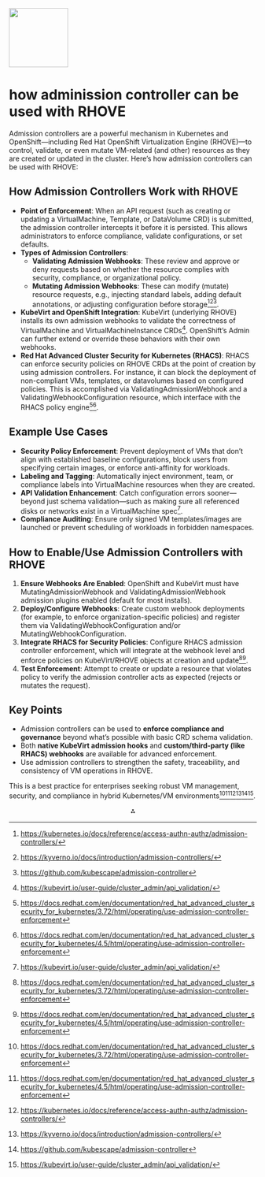 <img src="https://r2cdn.perplexity.ai/pplx-full-logo-primary-dark%402x.png" class="logo" width="120"/>

# how adminission controller can be used with RHOVE

Admission controllers are a powerful mechanism in Kubernetes and OpenShift—including Red Hat OpenShift Virtualization Engine (RHOVE)—to control, validate, or even mutate VM-related (and other) resources as they are created or updated in the cluster. Here’s how admission controllers can be used with RHOVE:

## How Admission Controllers Work with RHOVE

- **Point of Enforcement**: When an API request (such as creating or updating a VirtualMachine, Template, or DataVolume CRD) is submitted, the admission controller intercepts it before it is persisted. This allows administrators to enforce compliance, validate configurations, or set defaults.
- **Types of Admission Controllers**:
    - **Validating Admission Webhooks**: These review and approve or deny requests based on whether the resource complies with security, compliance, or organizational policy.
    - **Mutating Admission Webhooks**: These can modify (mutate) resource requests, e.g., injecting standard labels, adding default annotations, or adjusting configuration before storage[^1][^2][^3].
- **KubeVirt and OpenShift Integration**: KubeVirt (underlying RHOVE) installs its own admission webhooks to validate the correctness of VirtualMachine and VirtualMachineInstance CRDs[^4]. OpenShift’s Admin can further extend or override these behaviors with their own webhooks.
- **Red Hat Advanced Cluster Security for Kubernetes (RHACS)**: RHACS can enforce security policies on RHOVE CRDs at the point of creation by using admission controllers. For instance, it can block the deployment of non-compliant VMs, templates, or datavolumes based on configured policies. This is accomplished via ValidatingAdmissionWebhook and a ValidatingWebhookConfiguration resource, which interface with the RHACS policy engine[^5][^6].


## Example Use Cases

- **Security Policy Enforcement**: Prevent deployment of VMs that don’t align with established baseline configurations, block users from specifying certain images, or enforce anti-affinity for workloads.
- **Labeling and Tagging**: Automatically inject environment, team, or compliance labels into VirtualMachine resources when they are created.
- **API Validation Enhancement**: Catch configuration errors sooner—beyond just schema validation—such as making sure all referenced disks or networks exist in a VirtualMachine spec[^4].
- **Compliance Auditing**: Ensure only signed VM templates/images are launched or prevent scheduling of workloads in forbidden namespaces.


## How to Enable/Use Admission Controllers with RHOVE

1. **Ensure Webhooks Are Enabled**: OpenShift and KubeVirt must have MutatingAdmissionWebhook and ValidatingAdmissionWebhook admission plugins enabled (default for most installs).
2. **Deploy/Configure Webhooks**: Create custom webhook deployments (for example, to enforce organization-specific policies) and register them via ValidatingWebhookConfiguration and/or MutatingWebhookConfiguration.
3. **Integrate RHACS for Security Policies**: Configure RHACS admission controller enforcement, which will integrate at the webhook level and enforce policies on KubeVirt/RHOVE objects at creation and update[^5][^6].
4. **Test Enforcement**: Attempt to create or update a resource that violates policy to verify the admission controller acts as expected (rejects or mutates the request).

## Key Points

- Admission controllers can be used to **enforce compliance and governance** beyond what’s possible with basic CRD schema validation.
- Both **native KubeVirt admission hooks** and **custom/third-party (like RHACS) webhooks** are available for advanced enforcement.
- Use admission controllers to strengthen the safety, traceability, and consistency of VM operations in RHOVE.

This is a best practice for enterprises seeking robust VM management, security, and compliance in hybrid Kubernetes/VM environments[^5][^6][^1][^2][^3][^4].

<div style="text-align: center">⁂</div>

[^1]: https://kubernetes.io/docs/reference/access-authn-authz/admission-controllers/

[^2]: https://kyverno.io/docs/introduction/admission-controllers/

[^3]: https://github.com/kubescape/admission-controller

[^4]: https://kubevirt.io/user-guide/cluster_admin/api_validation/

[^5]: https://docs.redhat.com/en/documentation/red_hat_advanced_cluster_security_for_kubernetes/3.72/html/operating/use-admission-controller-enforcement

[^6]: https://docs.redhat.com/en/documentation/red_hat_advanced_cluster_security_for_kubernetes/4.5/html/operating/use-admission-controller-enforcement

[^7]: https://docs.okd.io/3.11/architecture/additional_concepts/dynamic_admission_controllers.html

[^8]: https://trilio.io/openshift-virtualization/

[^9]: https://www.flane.fr/course/redhat-do316

[^10]: https://github.com/openshift/generic-admission-server

[^11]: https://www.youtube.com/watch?v=OlfvR_k6TYk

[^12]: https://www.baeldung.com/java-kubernetes-admission-controller

[^13]: https://kubernetes.io/blog/2018/07/27/kubevirt-extending-kubernetes-with-crds-for-virtualized-workloads/

[^14]: https://docs.okd.io/3.11/install_config/configuring_for_rhv.html

[^15]: https://kubernetes.io/docs/reference/access-authn-authz/extensible-admission-controllers/

[^16]: https://github.com/kubevirt/kubevirt/issues/12732

[^17]: https://docs.openshift.com/fr/documentation/openshift_container_platform/4.19/html/release_notes

[^18]: https://www.armosec.io/blog/kubernetes-admission-controller/

[^19]: https://www.sysdig.com/learn-cloud-native/kubernetes-admission-controllers

[^20]: https://itsocial.fr/transformation-digitale/transformation-digitale-actualites/red-hat-devoile-red-hat-openshift-virtualization-engine-une-solution-de-virtualisation-allegee/

